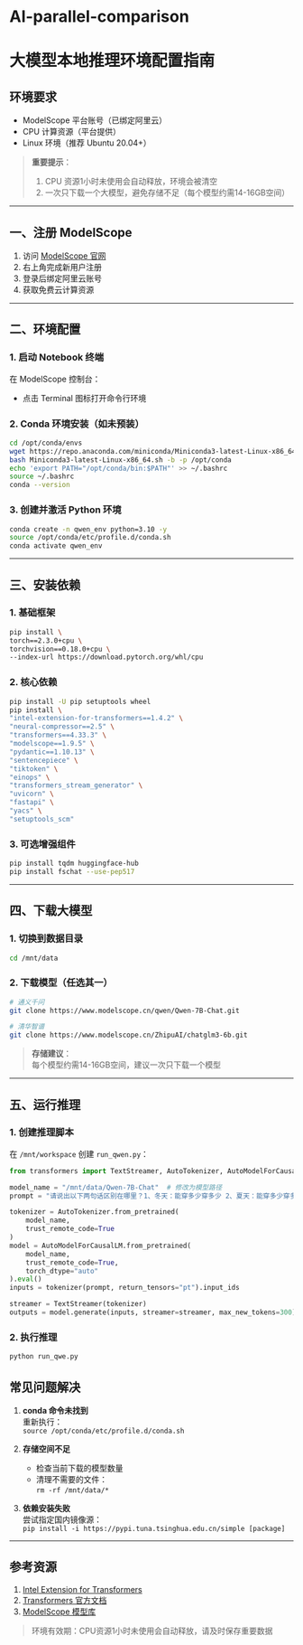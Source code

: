 # AI-parallel-comparison
# 大模型本地推理环境配置指南

## 环境要求
- ModelScope 平台账号（已绑定阿里云）
- CPU 计算资源（平台提供）
- Linux 环境（推荐 Ubuntu 20.04+）

> **重要提示**：
> 1. CPU 资源1小时未使用会自动释放，环境会被清空
> 2. 一次只下载一个大模型，避免存储不足（每个模型约需14-16GB空间）

---

## 一、注册 ModelScope
1. 访问 [ModelScope 官网](https://www.modelscope.cn/home)
2. 右上角完成新用户注册
3. 登录后绑定阿里云账号
4. 获取免费云计算资源

---

## 二、环境配置

### 1. 启动 Notebook 终端
在 ModelScope 控制台：
- 点击 Terminal 图标打开命令行环境

### 2. Conda 环境安装（如未预装）
```bash
cd /opt/conda/envs
wget https://repo.anaconda.com/miniconda/Miniconda3-latest-Linux-x86_64.sh
bash Miniconda3-latest-Linux-x86_64.sh -b -p /opt/conda
echo 'export PATH="/opt/conda/bin:$PATH"' >> ~/.bashrc
source ~/.bashrc
conda --version
```

### 3. 创建并激活 Python 环境
```bash
conda create -n qwen_env python=3.10 -y
source /opt/conda/etc/profile.d/conda.sh
conda activate qwen_env
```

---

## 三、安装依赖

### 1. 基础框架
```bash
pip install \
torch==2.3.0+cpu \
torchvision==0.18.0+cpu \
--index-url https://download.pytorch.org/whl/cpu
```

### 2. 核心依赖
```bash
pip install -U pip setuptools wheel
pip install \
"intel-extension-for-transformers==1.4.2" \
"neural-compressor==2.5" \
"transformers==4.33.3" \
"modelscope==1.9.5" \
"pydantic==1.10.13" \
"sentencepiece" \
"tiktoken" \
"einops" \
"transformers_stream_generator" \
"uvicorn" \
"fastapi" \
"yacs" \
"setuptools_scm"
```

### 3. 可选增强组件
```bash
pip install tqdm huggingface-hub
pip install fschat --use-pep517
```

---

## 四、下载大模型

### 1. 切换到数据目录
```bash
cd /mnt/data
```

### 2. 下载模型（任选其一）
```bash
# 通义千问
git clone https://www.modelscope.cn/qwen/Qwen-7B-Chat.git

# 清华智谱
git clone https://www.modelscope.cn/ZhipuAI/chatglm3-6b.git

```

> **存储建议**：  
> 每个模型约需14-16GB空间，建议一次只下载一个模型

---

## 五、运行推理

### 1. 创建推理脚本
在 `/mnt/workspace` 创建 `run_qwen.py`：
```python
from transformers import TextStreamer, AutoTokenizer, AutoModelForCausalLM

model_name = "/mnt/data/Qwen-7B-Chat"  # 修改为模型路径
prompt = "请说出以下两句话区别在哪里？1、冬天：能穿多少穿多少 2、夏天：能穿多少穿多少"

tokenizer = AutoTokenizer.from_pretrained(
    model_name,
    trust_remote_code=True
)
model = AutoModelForCausalLM.from_pretrained(
    model_name,
    trust_remote_code=True,
    torch_dtype="auto"
).eval()
inputs = tokenizer(prompt, return_tensors="pt").input_ids

streamer = TextStreamer(tokenizer)
outputs = model.generate(inputs, streamer=streamer, max_new_tokens=300)
```

### 2. 执行推理
```bash
python run_qwe.py
```


## 常见问题解决
1. **conda 命令未找到**  
   重新执行：  
   `source /opt/conda/etc/profile.d/conda.sh`

2. **存储空间不足**  
   - 检查当前下载的模型数量
   - 清理不需要的文件：  
     `rm -rf /mnt/data/*`

3. **依赖安装失败**  
   尝试指定国内镜像源：  
   `pip install -i https://pypi.tuna.tsinghua.edu.cn/simple [package]`

---

## 参考资源
1. [Intel Extension for Transformers](https://github.com/intel/intel-extension-for-transformers)
2. [Transformers 官方文档](https://huggingface.co/docs/transformers)
3. [ModelScope 模型库](https://www.modelscope.cn/models)

> 环境有效期：CPU资源1小时未使用会自动释放，请及时保存重要数据
